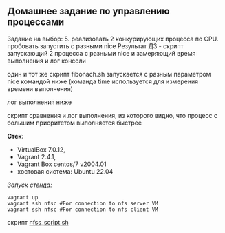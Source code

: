 Домашнее задание по управлению процессами
-----------------------------------------
Задание на выбор:
5. реализовать 2 конкурирующих процесса по CPU. пробовать запустить с разными nice
Результат ДЗ - скрипт запускающий 2 процесса с разными nice и замеряющий время выполнения и лог консоли

один и тот же скрипт fibonach.sh запускается с разным параметром nice командой ниже (команда time используется для измерения времени выполнения)

лог выполнения ниже 

 скрипт сравнения и лог выполнения, из которого видно, что процесс с большим приоритетом выполняется быстрее

**Стек:**
- VirtualBox 7.0.12, 
- Vagrant 2.4.1, 
- Vagrant Box centos/7 v2004.01
- хостовая система: Ubuntu 22.04

*Запуск стенда:*

   ```
vagrant up
vagrant ssh nfsс #For connection to nfs server VM
vagrant ssh nfsс #For connection to nfs client VM
   ```
   
скрипт [nfss_script.sh](https://github.com/egorvshch/linux_pro_admin_course/blob/main/homework07/nfss_script.sh)